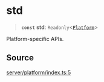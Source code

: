 # std

> **`const`** **std**: `Readonly`\<[`Platform`](../type-aliases/Platform.md)\>

Platform-specific APIs.

## Source

[server/platform/index.ts:5](https://github.com/Elringus/Imgit/blob/cf06d86/src/server/platform/index.ts#L5)
